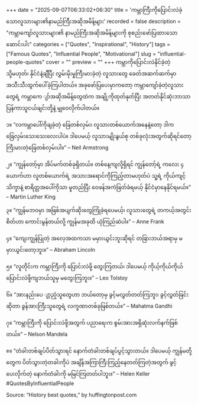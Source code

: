 +++
date = "2025-09-07T06:33:02+06:30"
title = 'ကမ္ဘာကြီးကိုပြောင်းလဲခဲ့သောလူသားများ၏နာမည်ကြီးအဆိုအမိန့်များ'
recorded = false
description = "ကမ္ဘာကျော်လူသားများ၏ နာမည်ကြီးအဆိုအမိန့်များကို စုစည်းဖော်ပြထားသော ဆောင်းပါး"
categories = ["Quotes", "Inspirational", "History"]
tags = ["Famous Quotes", "Influential People", "Motivational"]
slug = "influential-people-quotes"
cover = ""
preview = ""
+++
ကမ္ဘာကိုပြောင်းလဲနိုင်ခဲ့တဲ့ သို့မဟုတ်၊ နိုင်ငံနဲ့ချီပြီး လွှမ်းမိုးမှုကြီးမားခဲ့တဲ့ လူသားတွေ ခေတ်အဆက်ဆက်မှာ အသီးသီးထွက်ပေါ်ခဲ့ကြပါတယ်။ အခုဖော်ပြပေးမှာကတော့ ကမ္ဘာကျော်ခဲ့တဲ့လူသားတွေရဲ့ ကမ္ဘာကေ ျာ်အဆိုအမိန့်တွေထဲက အချို့ကိုထုတ်နုတ်ပြီး အတတ်နိုင်ဆုံးဘာသာပြန်ကာသူငယ်ချင်းတို့နဲ့ မျှဝေလိုက်ပါတယ်။ 

၁။ “လကမ္ဘာပေါ်ကိုချခဲ့တဲ့ ခြေတစ်လှမ်း၊ လူသားတစ်ယောက်အနေနဲ့တော့ ဒါက ခြေလှမ်းသေးသေးလေးပါပဲ။ ဒါပေမယ့် လူသားမျိုးနွယ်စု တစ်ခုလုံးအတွက်ဆိုရင်တော့ ကြီးမားတဲ့ခြေတစ်လှမ်းပါ။”
– Neil Armstrong 

၂။ “ကျွန်တော့်မှာ အိပ်မက်တစ်ခုရှိတယ်။ တစ်နေ့ကျလို့ရှိရင် ကျွန်တော့်ရဲ့ ကလေး ၄ ယောက်ဟာ လူတစ်ယောက်ရဲ့ အသားအရောင်ကိုကြည့်တာမဟုတ်ပဲ သူ့ရဲ့ ကိုယ်ကျင့်သိက္ခာနဲ့ စာရိတ္တအပေါ်ကိုသာ မူတည်ပြီး ဝေဖန်အကဲဖြတ်ခံရမယ့် နိုင်ငံမှာနေနိုင်ရမယ်။”
– Martin Luther King 

၃။ “ကျွန်မဘဝမှာ အဖြစ်အပျက်ဆိုးတွေကြုံခဲ့ရပေမယ့်၊ လူသားတွေရဲ့ တကယ့်အတွင်းစိတ်ဟာ ကောင်းမွန်တယ်လို့ ကျွန်မအခုထိ ယုံကြည်ဆဲပါ။” – Anne Frank 

၄။ “ကျေးကျွန်ပြုတဲ့ အလေ့အထကသာ မမှားယွင်းဘူးဆိုရင် တခြားဘယ်အရာမှ မမှားယွင်းတော့ဘူး။”
– Abraham Lincoln 

၅။ “လူတိုင်းက ကမ္ဘာကြီးကို ပြောင်းလဲဖို့ တွေးကြတယ်၊ ဒါပေမယ့် ကိုယ့်ကိုယ်ကိုယ် ပြောင်းလဲဖို့ကျဘယ်သူမှ မတွေးကြဘူး။”
– Leo Tolstoy 

၆။ “အားနည်းပေ ျာ့ညံ့သူတွေဟာ ဘယ်တော့မှ ခွင့်မလွှတ်တတ်ကြဘူး၊ ခွင့်လွှတ်ခြင်းဆိုတာ ခွန်အားကြီးသူတွေရဲ့ လက္ခဏာတစ်ခုဖြစ်တယ်။”
– Mahatma Gandhi

၇။ “ကမ္ဘာကြီးကို ပြောင်းလဲဖို့အတွက် ပညာရေးက စွမ်းအားအရှိဆုံးလက်နက်ဖြစ်တယ်။”
– Nelson Mandela

၈။ “တံခါးတစ်ချပ်ပိတ်သွားရင် နောက်တံခါးတစ်ချပ်ပွင့်သွားတယ်။ ဒါပေမယ့် ကျွန်မတို့တွေက ပိတ်သွားတဲ့တခါးကိုပဲ အချိန်အကြာကြီးကြည့်နေတတ်ကြတဲ့အတွက် ဖွင့်ပေးလိုက်တဲ့ နောက်တံခါးကို မမြင်ကြတတ်ပါဘူး။”
– Helen Keller #QuotesByInfluentialPeople

Source: “History best quotes,” by huffingtonpost.com